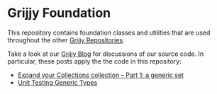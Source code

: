 # Grijjy Foundation

This repository contains foundation classes and utilities that are used throughout the other [Grijjy Repositories](https://github.com/grijjy).

Take a look at our [Grijjy Blog](https://blog.grijjy.com/) for discussions of our source code. In particular, these posts apply the the code in this repository:

* [Expand your Collections collection – Part 1: a generic set](https://blog.grijjy.com/2017/01/05/expand-your-collections-collection-part-1-a-generic-set/)
* [Unit Testing Generic Types](https://blog.grijjy.com/2017/01/10/unit-testing-generic-types/)